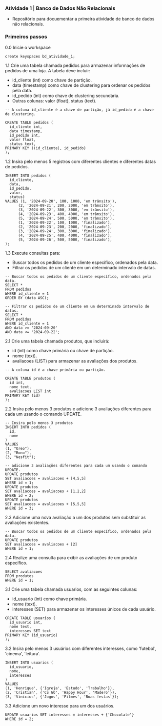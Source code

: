 ### Atividade 1 | Banco de Dados Não Relacionais

- Repositório para docuementar a primeira atividade de banco de dados não relacionais.

### Primeiros passos

0.0 Inicie o workspace
```cql
create keyspaces bd_atividade_1;
```
1.1 Crie uma tabela chamada pedidos para armazenar informações de pedidos de uma loja. A tabela deve incluir:
- id_cliente (int) como chave de partição.
- data (timestamp) como chave de clustering para ordenar os pedidos pela data.
- id_pedido (int) como chave de clustering secundária.
- Outras colunas: valor (float), status (text).

```cql
-- A coluna id_cliente é a chave de partição, já id_pedido é a chave de clustering.

CREATE TABLE pedidos (
  id_cliente int,
  data timestamp,
  id_pedido int,
  valor float,
  status text,
PRIMARY KEY ((id_cliente), id_pedido)
);
```

1.2 Insira pelo menos 5 registros com diferentes clientes e diferentes datas de  pedidos.

```cql
INSERT INTO pedidos (
  id_cliente,
  data,
  id_pedido,
  valor,
  status)
VALUES (1, '2024-09-20', 100, 1000, 'em trânsito'),
      (2, '2024-09-21', 200, 2000, 'em trânsito'),
      (3, '2024-09-22', 300, 3000, 'em trânsito'),
      (4, '2024-09-23', 400, 4000, 'em trânsito'),
      (5, '2024-09-24', 500, 5000, 'em trânsito'),
      (1, '2024-09-22', 100, 1000, 'finalizado'),
      (2, '2024-09-23', 200, 2000, 'finalizado'),
      (3, '2024-09-24', 300, 3000, 'finalizado'),
      (4, '2024-09-25', 400, 4000, 'finalizado'),
      (5, '2024-09-26', 500, 5000, 'finalizado'),
);
```

1.3 Execute consultas para:
- Buscar todos os pedidos de um cliente específico, ordenados pela data.
- Filtrar os pedidos de um cliente em um determinado intervalo de datas.

```cql
-- Buscar todos os pedidos de um cliente específico, ordenados pela data.
SELECT *
FROM pedidos
WHERE id_cliente = 1
ORDER BY (data ASC);
```

```cql
-- Filtrar os pedidos de um cliente em um determinado intervalo de datas.
SELECT *
FROM pedidos
WHERE id_cliente = 1
AND data >= '2024-09-20'
AND data <= '2024-09-22';
```

2.1 Crie uma tabela chamada produtos, que incluirá:
- id (int) como chave primária ou chave de partição.
- nome (text).
- avaliacoes (LIST<int>) para armazenar as avaliações dos produtos.

```cql
-- A coluna id é a chave primária ou partição.

CREATE TABLE produtos (
  id int,
  nome text,
  avaliacoes LIST int
PRIMARY KEY (id)
);
```

2.2 Insira pelo menos 3 produtos e adicione 3 avaliações diferentes para cada um 
usando o comando UPDATE.

```cql
-- Insira pelo menos 3 produtos
INSERT INTO pedidos (
  id,
  nome
)
VALUES
(1, "Oreo"),
(2, "Bono"),
(3, "Nesfit");
```

```cql
-- adicione 3 avaliações diferentes para cada um usando o comando UPDATE.
UPDATE produtos
SET avaliacoes = avaliacoes + [4,5,5]
WHERE id = 1;
UPDATE produtos
SET avaliacoes = avaliacoes + [1,2,2]
WHERE id = 2;
UPDATE produtos
SET avaliacoes = avaliacoes + [5,5,5]
WHERE id = 3;
```

2.3 Adicione uma nova avaliação a um dos produtos sem substituir as avaliações existentes.
```cql
-- Buscar todos os pedidos de um cliente específico, ordenados pela data.
UPDATE produtos
SET avaliacoes = avaliacoes + [2]
WHERE id = 1;
```

2.4 Realize uma consulta para exibir as avaliações de um produto específico.

```cql
SELECT avaliacoes
FROM produtos
WHERE id = 1;
```

3.1 Crie uma tabela chamada usuarios, com as seguintes colunas:
- id_usuario (int) como chave primária.
- nome (text).
- interesses (SET<text>) para armazenar os interesses únicos de cada usuário.

```cql
CREATE TABLE usuarios (
  id_usuario int,
  nome text,
  interesses SET text
PRIMARY KEY (id_usuario)
);
```

3.2 Insira pelo menos 3 usuários com diferentes interesses, como 'futebol', 'cinema', 'leitura'.

```cql
INSERT INTO usuarios (
  id_usuario,
  nome,
  interesses
)
VALUES
(1, 'Henrique', {'Igreja', 'Estudo', 'Trabalho'}),
(2, 'Cristian', {'CS GO', 'Happy Hour', 'Madero'}),
(3, 'Vinicius', {'Jogos', 'Filmes', 'Boas festas'});
```

3.3 Adicione um novo interesse para um dos usuários.
```cql
UPDATE usuarios SET interesses = interesses + {'Chocolate'}
WHERE id = 2;
```

